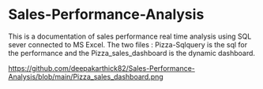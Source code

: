 # Sales-Performance-Analysis

This is a documentation of sales performance real time analysis using SQL sever connected to MS Excel.
The two files : Pizza-Sqlquery is the sql for the performance and the Pizza_sales_dashboard is the dynamic dashboard.

https://github.com/deepakarthick82/Sales-Performance-Analysis/blob/main/Pizza_sales_dashboard.png
